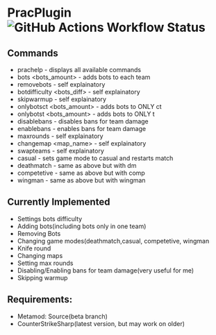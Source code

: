# PracPlugin ![GitHub Actions Workflow Status](https://img.shields.io/github/actions/workflow/status/Zordon1337/PracPlugin/.github%2Fworkflows%2Fdotnet.yml)


## Commands
- prachelp - displays all available commands
- bots <bots_amount> - adds bots to each team
- removebots - self explainatory
- botdifficulty <bots_diff> - self explainatory
- skipwarmup - self explainatory
- onlybotsct <bots_amount> - adds bots to ONLY ct
- onlybotst <bots_amount> - adds bots to ONLY t
- disablebans - disables bans for team damage
- enablebans - enables bans for team damage
- maxrounds <rounds> - self explainatory
- changemap <map_name> - self explainatory
- swapteams - self explainatory
- casual - sets game mode to casual and restarts match
- deathmatch - same as above but with dm
- competetive - same as above but with comp
- wingman - same as above but with wingman

## Currently Implemented
- Settings bots difficulty
- Adding bots(including bots only in one team)
- Removing Bots
- Changing game modes(deathmatch,casual, competetive, wingman
- Knife round
- Changing maps
- Setting max rounds
- Disabling/Enabling bans for team damage(very useful for me)
- Skipping warmup

## Requirements:
- Metamod: Source(beta branch)
- CounterStrikeSharp(latest version, but may work on older)

